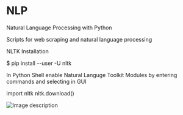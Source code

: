 # NLP
Natural Language Processing with Python

Scripts for web scraping and natural language processing

NLTK Installation

$ pip install --user -U nltk

In Python Shell enable Natural Languge Toolkit Modules by entering commands and selecting in GUI

import nltk
nltk.download()

![Image description](https://www.googleapis.com/drive/v3/files/10GstgLvY3YUyMD9wb8qHF1nQ4CQad73H?alt=media&key=AIzaSyDb-0FGRW1eS0pDUwvGJFM4SsxisP3j5rc)
